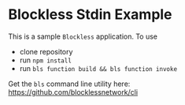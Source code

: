 # Blockless Stdin Example

This is a sample `Blockless` application. To use

- clone repository
- run `npm install`
- run `bls function build && bls function invoke`

Get the `bls` command line utility here: https://github.com/blocklessnetwork/cli

